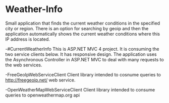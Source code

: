 Weather-Info
============
Small application that finds the current weather conditions in the specified city or region. There is an option for searching by geoip and then the application automatically shows the current weather conditions where this IP address is located.

-#CurrentWeatherInfo
This is ASP.NET MVC 4 project. It is consuming the two service clients below. It has responsive design. The application uses the Asynchronous Controller in ASP.NET MVC to deal with many requests to the web services.

-FreeGeoIpWebServiceClient 
Client library intended to cosnume queries to http://freegeoip.net/ web service.

-OpenWeatherMapWebServiceClient 
Client library intended to consume queries to openweathermap.org api
